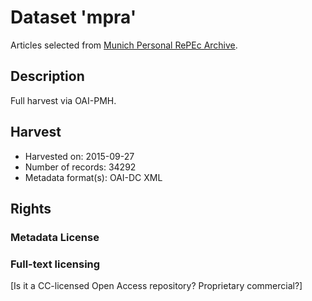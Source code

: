Dataset 'mpra'
=============

Articles selected from [Munich Personal RePEc Archive](https://mpra.ub.uni-muenchen.de/).

## Description

Full harvest via OAI-PMH.

## Harvest

* Harvested on: 2015-09-27
* Number of records: 34292
* Metadata format(s): OAI-DC XML

## Rights

### Metadata License


### Full-text licensing

[Is it a CC-licensed Open Access repository? Proprietary commercial?]
